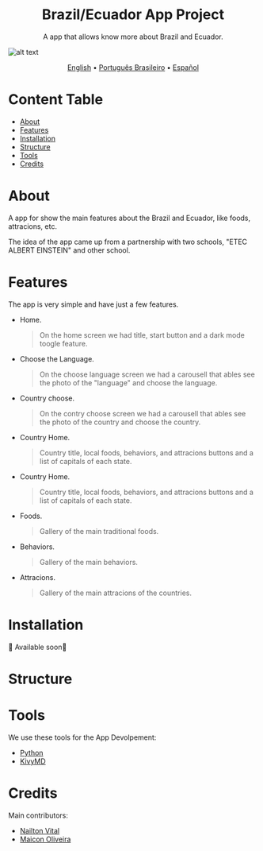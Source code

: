 <h1 align="center">Brazil/Ecuador App Project</h1>
<p align="center">A app that allows know more about Brazil and Ecuador.</p>


![alt text](https://github.com/nailtonvital/projeto-app-etec/blob/b/mockup/app-mockup.png)
<p align="center">
 <a href="#readme-en.md">English</a> •
 <a href="#readme-pt.md">Português Brasileiro</a> • 
 <a href="#readme-es.md">Español</a> 
</p>

Content Table
=================
<!--ts-->
   * [About](#about)
   * [Features](#features)
   * [Installation](#installation)
   * [Structure](#structure)
   * [Tools](#tools)
   * [Credits](#credits)
<!--te-->

# About

A app for show the main features about the Brazil and Ecuador, like foods, attracions, etc.

The idea of the app came up from a partnership with two schools, "ETEC ALBERT EINSTEIN" and other school.

# Features

The app is very simple and have just a few features.

- Home.
	> On the home screen we had title, start button and a dark mode toogle feature.
- Choose the Language.
	> On the choose language screen we had a carousell that ables see the photo of the "language" and choose the language.

- Country choose.
	> On the contry choose screen we had a carousell that ables see the photo of the country and choose the country.

- Country Home.
	> Country title, local foods, behaviors, and attracions buttons and a list of capitals of each state.

- Country Home.
	> Country title, local foods, behaviors, and attracions buttons and a list of capitals of each state.

- Foods.
	> Gallery of the main traditional foods.
 
- Behaviors.
	> Gallery of the main behaviors.

- Attracions.
	> Gallery of the main attracions of the countries.

# Installation
🚧 Available soon🚧

# Structure


# Tools

We use these tools for the App Devolpement:

- [Python](https://www.python.org/)
- [KivyMD](https://github.com/kivymd/KivyMD)

# Credits

Main contributors:

- [Nailton Vital](https://github.com/nailtonvital)
- [Maicon Oliveira](https://github.com/maicxn)
